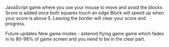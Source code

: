 JavaScript game where you use your mouse to move and avoid the blocks
Score is added once both squares touch an edge
Block will speed up when your score is above 5.
Leaving the border will clear your score and progress.

Future updates
New game modes - asteroid flying game
game which fades in to 80-98% of game screen and you need to be in the clear part.
